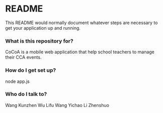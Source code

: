 # README #

This README would normally document whatever steps are necessary to get your application up and running.

### What is this repository for? ###

CoCoA is a mobile web application that help school teachers to manage their CCA events.

### How do I get set up? ###
node app.js

### Who do I talk to? ###
Wang Kunzhen
Wu Lifu
Wang Yichao
Li Zhenshuo